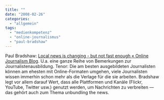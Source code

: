 ```yaml
---
title: ""
date: "2008-02-26"
categories: 
  - "allgemein"
tags: 
  - "medienkompetenz"
  - "online-journalismus"
  - "paul-bradshaw"
---
```


Paul Bradshaw: [Local news is changing - but not fast enough « Online Journalism Blog](http://onlinejournalismblog.com/2008/02/23/local-news-is-changing-but-not-fast-enough/ "Local news is changing - but not fast enough « Online Journalism Blog"). U.a. eine ganze Reihe von Bemerkungen zur Journalistenausbildung. Tenor: Die am besten ausgebildeten Journalisten können am ehesten mit Online-Formaten umgehen, viele Journalisten wissen immerhin schon mehr als die Verlage für die sie arbeiten. Bradshaw legt vor allem darauf Wert, dass alle Plattformen und Kanäle (Flickr, YouTube, Twitter usw.) genutzt werden, um Nachrichten zu verbreiten — das gehört auch zum Thema unbundling the news.
